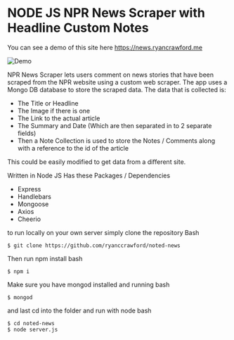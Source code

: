# NODE JS NPR News Scraper with Headline Custom Notes 

You can see a demo of this site here https://news.ryancrawford.me


![Demo][Demo]

[Demo]: https://media.giphy.com/media/kZoYlMkjWbSjG1UzYK/giphy.gif "Demo"


NPR News Scraper lets users comment on news stories that have been scraped from the NPR website using a custom web scraper.
The app uses a Mongo DB database to store the scraped data. The data that is collected is:
- The Title or Headline
- The Image if there is one
- The Link to the actual article
- The Summary and Date (Which are then separated in to 2 separate fields)
- Then a Note Collection is used to store the Notes / Comments along with a reference to the id of the article

This could be easily modified to get data from a different site. 

Written in Node JS
Has these Packages / Dependencies 
- Express
- Handlebars
- Mongoose
- Axios
- Cheerio

to run locally on your own server simply clone the repository
Bash
```
$ git clone https://github.com/ryanccrawford/noted-news
```

Then run npm install
bash
```
$ npm i
```

Make sure you have mongod installed and running
bash
```
$ mongod
```

and last cd into the folder and run with node
bash
```
$ cd noted-news
$ node server.js
```

